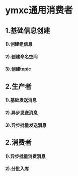 # ymxc通用消费者

## 1.基础信息创建
#### 1).创建组信息
#### 2).创建命名空间
#### 3).创建topic
## 2.生产者
#### 1).基础发送消息
#### 2).异步发送消息
#### 3).异步批量发送消息
## 2.消费者
#### 1).异步批量消费消息
#### 2).分批入库




